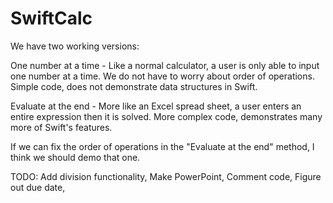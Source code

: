 SwiftCalc
=========

We have two working versions:

  One number at a time -
    Like a normal calculator, a user is only able to input one number at a time.
    We do not have to worry about order of operations.
    Simple code, does not demonstrate data structures in Swift.
    
  Evaluate at the end -
    More like an Excel spread sheet, a user enters an entire expression then it is solved.
    More complex code, demonstrates many more of Swift's features.
    
If we can fix the order of operations in the "Evaluate at the end" method, I think we should demo that one.

TODO:
Add division functionality,
Make PowerPoint,
Comment code,
Figure out due date,
